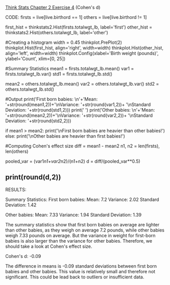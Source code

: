 [Think Stats Chapter 2 Exercise 4](http://greenteapress.com/thinkstats2/html/thinkstats2003.html#toc24) (Cohen's d)

>> 
CODE:
firsts = live[live.birthord == 1] 
others = live[live.birthord != 1]

first_hist = thinkstats2.Hist(firsts.totalwgt_lb, label='first')
other_hist = thinkstats2.Hist(others.totalwgt_lb, label='other')


#Creating a histogram
width = 0.45
thinkplot.PrePlot(2)
thinkplot.Hist(first_hist, align='right', width=width)
thinkplot.Hist(other_hist, align='left', width=width)
thinkplot.Config(xlabel='Birth weight (pounds)', ylabel='Count', xlim=[0, 25])


#Summary Statistics
mean1 = firsts.totalwgt_lb.mean()
var1 = firsts.totalwgt_lb.var()
std1 = firsts.totalwgt_lb.std()

mean2 = others.totalwgt_lb.mean()
var2 = others.totalwgt_lb.var()
std2 = others.totalwgt_lb.std()


#Output
print('First born babies: \n'+'Mean: '+str(round(mean1,2))+'\nVariance: '+str(round(var1,2))+
      '\nStandard Deviation: '+str(round(std1,2)))
print(' ')
print('Other babies: \n'+'Mean: '+str(round(mean2,2))+'\nVariance: '+str(round(var2,2))+
      '\nStandard Deviation: '+str(round(std2,2)))

if mean1 > mean2:
    print('\nFirst born babies are heavier than other babies!')
else:
    print('\nOther babies are heavier than first babies!')


#Computing Cohen's effect size
diff = mean1 - mean2
n1, n2 = len(firsts), len(others)

pooled_var = (var1*n1+var2*n2)/(n1+n2)
d = diff/(pooled_var**0.5)

print(round(d,2))
---

RESULTS:

Summary Statistics:
First born babies: 
Mean: 7.2 
Variance: 2.02
Standard Deviation: 1.42
 
Other babies: 
Mean: 7.33 
Variance: 1.94 
Standard Deviation: 1.39 

The summary statistics show that first born babies on average are lighter than other babies, as they weigh on average 7.2 pounds, while other babies weigh 7.33 pounds on average. But the variance in weight for first-born babies is also larger than the variance for other babies. Therefore, we should take a look at Cohen's effect size.

Cohen's d: -0.09

The difference in means is -0.09 standard deviations between first born babies and other babies. This value is relatively small and therefore not significant. This could be lead back to outliers or insufficient data.
